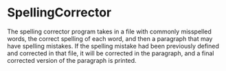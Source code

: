 # SpellingCorrector
The spelling corrector program takes in a file with commonly misspelled words, the correct spelling of each word, and then a paragraph that may have spelling mistakes. If the spelling mistake had been previously defined and corrected in that file, it will be corrected in the paragraph, and a final corrected version of the paragraph is printed.
